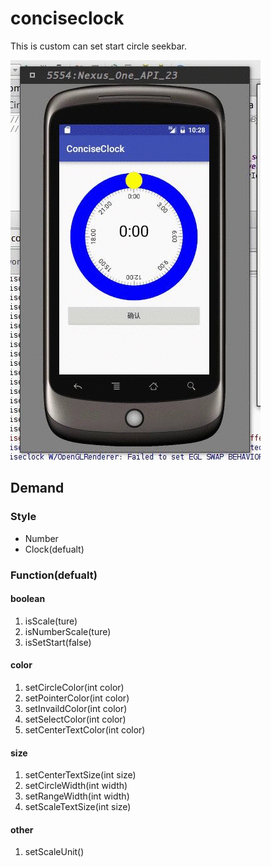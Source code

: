 # conciseclock
This is custom can set start circle seekbar. 

![](https://github.com/DuanTzXavier/conciseclock/blob/master/optimized.gif)

## Demand

### Style
* Number
* Clock(defualt)


### Function(defualt)

#### boolean
1. isScale(ture)
2. isNumberScale(ture)
3. isSetStart(false)

#### color
1. setCircleColor(int color)
2. setPointerColor(int color)
3. setInvaildColor(int color)
4. setSelectColor(int color)
5. setCenterTextColor(int color)

#### size
1. setCenterTextSize(int size)
2. setCircleWidth(int width)
3. setRangeWidth(int width)
4. setScaleTextSize(int size)

#### other
1. setScaleUnit()
